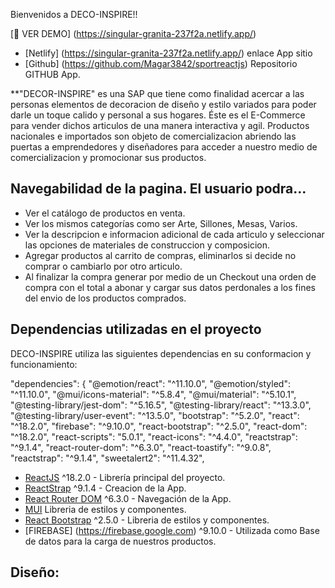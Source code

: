 Bienvenidos a DECO-INSPIRE!!

[︎🔗 VER DEMO] (https://singular-granita-237f2a.netlify.app/)
- [Netlify] (https://singular-granita-237f2a.netlify.app/) enlace App sitio
- [Github]  (https://github.com/Magar3842/sportreactjs) Repositorio GITHUB App.


**"DECOR-INSPIRE" es una SAP que tiene como finalidad acercar a las personas elementos de decoracion de diseño y estilo variados para poder darle un toque calido y personal a sus hogares. Éste es el E-Commerce para vender dichos articulos de una manera interactiva y agil.
Productos nacionales e importados son objeto de comercializacion abriendo las puertas a emprendedores y diseñadores para acceder a nuestro medio de comercializacion y promocionar sus productos.

## Navegabilidad de la pagina. El usuario podra...

- Ver el catálogo de productos en venta.
- Ver los mismos categorías como ser Arte, Sillones, Mesas, Varios.
- Ver la descripcion e informacion adicional de cada articulo y seleccionar las opciones de materiales de construccion y composicion.
- Agregar productos al carrito de compras, eliminarlos si decide no comprar o cambiarlo por otro articulo.
- Al finalizar la compra generar por medio de un Checkout una orden de compra con el total a abonar y cargar sus datos perdonales a los fines del envio de los productos comprados.


## Dependencias utilizadas en el proyecto

DECO-INSPIRE utiliza las siguientes dependencias en su conformacion y funcionamiento:

"dependencies": {
    "@emotion/react": "^11.10.0",
    "@emotion/styled": "^11.10.0",
    "@mui/icons-material": "^5.8.4",
    "@mui/material": "^5.10.1",
    "@testing-library/jest-dom": "^5.16.5",
    "@testing-library/react": "^13.3.0",
    "@testing-library/user-event": "^13.5.0",
    "bootstrap": "^5.2.0",
    "react": "^18.2.0",
    "firebase": "^9.10.0",
    "react-bootstrap": "^2.5.0",
    "react-dom": "^18.2.0",
    "react-scripts": "5.0.1",
    "react-icons": "^4.4.0",
    "reactstrap": "^9.1.4",
    "react-router-dom": "^6.3.0",
    "react-toastify": "^9.0.8",
    "reactstrap": "^9.1.4",
    "sweetalert2": "^11.4.32",

- [ReactJS](https://es.reactjs.org/) ^18.2.0 - Librería principal del proyecto.
- [ReactStrap](https://reactstrap.github.io/?path=/docs/home-installation--page) ^9.1.4 - Creacion de la App.
- [React Router DOM](https://reactrouter.com/docs/en/v6/getting-started/overview) ^6.3.0 - Navegación de la App.
- [MUI](https://mui.com/material-ui/getting-started/overview/) Libreria de estilos y componentes.
- [React Bootstrap](https://react-bootstrap.github.io/getting-started/introduction/) ^2.5.0 - Libreria de estilos y componentes.
- [FIREBASE] (https://firebase.google.com) ^9.10.0 - Utilizada como Base de datos para la carga de nuestros productos.

## Diseño: 

<!-- <img src="https://user-images.githubusercontent.com/77288330/140467697-1f3a7d41-93d3-4952-9302-a4145ae0d896.png" width="500">  <img src="https://user-images.githubusercontent.com/77288330/140467715-4b93eb76-63c4-4057-99ee-9b4f184c80c5.png" width="500"> <img src="https://user-images.githubusercontent.com/77288330/140467722-81e4b2f2-a8f9-464a-a9d4-8e9186d28133.png" width="500"> -->